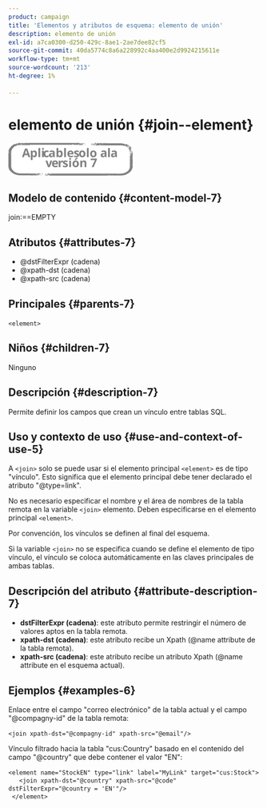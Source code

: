 ```yaml
---
product: campaign
title: 'Elementos y atributos de esquema: elemento de unión'
description: elemento de unión
exl-id: a7ca0300-d250-429c-8ae1-2ae7dee82cf5
source-git-commit: 40da5774c8a6a228992c4aa400e2d9924215611e
workflow-type: tm+mt
source-wordcount: '213'
ht-degree: 1%

---
```


# elemento de unión {#join--element}

![](../../../assets/v7-only.svg)

## Modelo de contenido {#content-model-7}

join:==EMPTY

## Atributos {#attributes-7}

* @dstFilterExpr (cadena)
* @xpath-dst (cadena)
* @xpath-src (cadena)

## Principales {#parents-7}

`<element>`

## Niños {#children-7}

Ninguno

## Descripción {#description-7}

Permite definir los campos que crean un vínculo entre tablas SQL.

## Uso y contexto de uso {#use-and-context-of-use-5}

A `<join>`  solo se puede usar si el elemento principal  `<element>`  es de tipo &quot;vínculo&quot;. Esto significa que el elemento principal debe tener declarado el atributo &quot;@type=link&quot;.

No es necesario especificar el nombre y el área de nombres de la tabla remota en la variable `<join>`  elemento. Deben especificarse en el elemento principal  `<element>`.

Por convención, los vínculos se definen al final del esquema.

Si la variable `<join>` no se especifica cuando se define el elemento de tipo vínculo, el vínculo se coloca automáticamente en las claves principales de ambas tablas.

## Descripción del atributo {#attribute-description-7}

* **dstFilterExpr (cadena)**: este atributo permite restringir el número de valores aptos en la tabla remota.
* **xpath-dst (cadena)**: este atributo recibe un Xpath (@name attribute de la tabla remota).
* **xpath-src (cadena)**: este atributo recibe un atributo Xpath (@name attribute en el esquema actual).

## Ejemplos {#examples-6}

Enlace entre el campo &quot;correo electrónico&quot; de la tabla actual y el campo &quot;@compagny-id&quot; de la tabla remota:

```
<join xpath-dst="@compagny-id" xpath-src="@email"/>
```

Vínculo filtrado hacia la tabla &quot;cus:Country&quot; basado en el contenido del campo &quot;@country&quot; que debe contener el valor &quot;EN&quot;:

```
<element name="StockEN" type="link" label="MyLink" target="cus:Stock">
   <join xpath-dst="@country" xpath-src="@code" dstFilterExpr="@country = 'EN'"/>
 </element>
```
